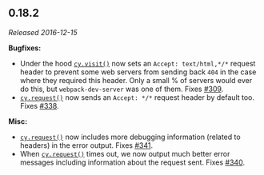 ## 0.18.2

_Released 2016-12-15_

**Bugfixes:**

- Under the hood [`cy.visit()`](/api/commands/visit) now sets an
  `Accept: text/html,*/*` request header to prevent some web servers from
  sending back `404` in the case where they required this header. Only a small %
  of servers would ever do this, but `webpack-dev-server` was one of them. Fixes
  [#309](https://github.com/cypress-io/cypress/issues/309).
- [`cy.request()`](/api/commands/request) now sends an `Accept: */*` request
  header by default too. Fixes
  [#338](https://github.com/cypress-io/cypress/issues/338).

**Misc:**

- [`cy.request()`](/api/commands/request) now includes more debugging
  information (related to headers) in the error output. Fixes
  [#341](https://github.com/cypress-io/cypress/issues/341).
- When [`cy.request()`](/api/commands/request) times out, we now output much
  better error messages including information about the request sent. Fixes
  [#340](https://github.com/cypress-io/cypress/issues/340).

